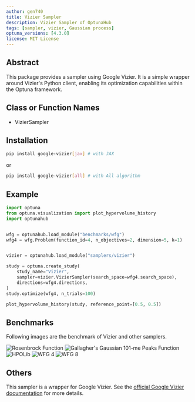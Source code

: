 ```yaml
---
author: gen740
title: Vizier Sampler
description: Vizier Sampler of OptunaHub
tags: [sampler, vizier, Gaussian process]
optuna_versions: [4.3.0]
license: MIT License
---
```


## Abstract

This package provides a sampler using Google Vizier.
It is a simple wrapper around Vizier's Python client, enabling its optimization capabilities within the Optuna framework.

## Class or Function Names

- VizierSampler

## Installation

```bash
pip install google-vizier[jax] # with JAX
```

or

```bash
pip install google-vizier[all] # with All algorithm
```

## Example

```python
import optuna
from optuna.visualization import plot_hypervolume_history
import optunahub


wfg = optunahub.load_module("benchmarks/wfg")
wfg4 = wfg.Problem(function_id=4, n_objectives=2, dimension=5, k=1)


vizier = optunahub.load_module("samplers/vizier")

study = optuna.create_study(
    study_name="Vizier",
    sampler=vizier.VizierSampler(search_space=wfg4.search_space),
    directions=wfg4.directions,
)
study.optimize(wfg4, n_trials=100)

plot_hypervolume_history(study, reference_point=[0.5, 0.5])
```

## Benchmarks

Following images are the benchmark of Vizier and other samplers.

![Rosenbrock Function](images/multiple_sampler_bbob_fn8.png)
![Gallagher's Gaussian 101-me Peaks Function](images/multiple_sampler_bbob_fn21.png)
![HPOLib](images/multiple_sampler_hpolib.png)
![WFG 4](images/multiple_wfg4_bench.png)
![WFG 8](images/multiple_wfg8_bench.png)

## Others

This sampler is a wrapper for Google Vizier.
See the [official Google Vizier documentation](https://oss-vizier.readthedocs.io/en/latest/) for more details.
